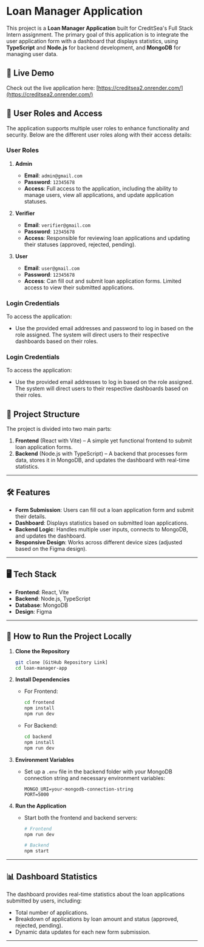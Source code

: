
# Loan Manager Application

This project is a **Loan Manager Application** built for CreditSea's Full Stack Intern assignment. The primary goal of this application is to integrate the user application form with a dashboard that displays statistics, using **TypeScript** and **Node.js** for backend development, and **MongoDB** for managing user data.

## 🚀 Live Demo

Check out the live application here: [https://creditsea2.onrender.com/](https://creditsea2.onrender.com/)


## 👤 User Roles and Access

The application supports multiple user roles to enhance functionality and security. Below are the different user roles along with their access details:

### **User Roles**

1. **Admin**
   - **Email**: `admin@gmail.com`
   - **Password**: `12345678`
   - **Access**: Full access to the application, including the ability to manage users, view all applications, and update application statuses.



2. **Verifier**
   - **Email**: `verifier@gmail.com`
   - **Password**: `12345678`
   - **Access**: Responsible for reviewing loan applications and updating their statuses (approved, rejected, pending).
3. **User**
   - **Email**: `user@gmail.com`
   - **Password**: `12345678`
   - **Access**: Can fill out and submit loan application forms. Limited access to view their submitted applications.
### **Login Credentials**

To access the application:
- Use the provided email addresses and password to log in based on the role assigned. The system will direct users to their respective dashboards based on their roles.

### **Login Credentials**

To access the application:
- Use the provided email addresses to log in based on the role assigned. The system will direct users to their respective dashboards based on their roles.


## 📂 Project Structure

The project is divided into two main parts:
1. **Frontend** (React with Vite) – A simple yet functional frontend to submit loan application forms.
2. **Backend** (Node.js with TypeScript) – A backend that processes form data, stores it in MongoDB, and updates the dashboard with real-time statistics.

---

## 🛠️ Features

- **Form Submission**: Users can fill out a loan application form and submit their details.
- **Dashboard**: Displays statistics based on submitted loan applications.
- **Backend Logic**: Handles multiple user inputs, connects to MongoDB, and updates the dashboard.
- **Responsive Design**: Works across different device sizes (adjusted based on the Figma design).
  
---

## 🖥️ Tech Stack

- **Frontend**: React, Vite
- **Backend**: Node.js, TypeScript
- **Database**: MongoDB
- **Design**: Figma

---

## 📁 How to Run the Project Locally

1. **Clone the Repository**
   ```bash
   git clone [GitHub Repository Link]
   cd loan-manager-app
2. **Install Dependencies**
   - For Frontend:
     ```bash
     cd frontend
     npm install
     npm run dev
     ```
   - For Backend:
     ```bash
     cd backend
     npm install
     npm run dev
     ```

3. **Environment Variables**
   - Set up a `.env` file in the backend folder with your MongoDB connection string and necessary environment variables:
     ```env
     MONGO_URI=your-mongodb-connection-string
     PORT=5000
     ```

4. **Run the Application**
   - Start both the frontend and backend servers:
     ```bash
     # Frontend
     npm run dev

     # Backend
     npm start
     ```

---

## 📊 Dashboard Statistics

The dashboard provides real-time statistics about the loan applications submitted by users, including:
- Total number of applications.
- Breakdown of applications by loan amount and status (approved, rejected, pending).
- Dynamic data updates for each new form submission.



---





